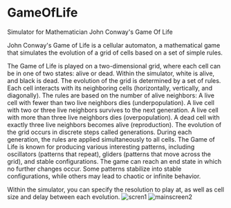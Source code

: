 # GameOfLife
Simulator for Mathematician John Conway's Game Of Life

John Conway's Game of Life is a cellular automaton, a mathematical game that simulates the evolution of a grid of cells based on a set of simple rules. 

The Game of Life is played on a two-dimensional grid, where each cell can be in one of two states: alive or dead.
Within the simulator, white is alive, and black is dead.
The evolution of the grid is determined by a set of rules.
Each cell interacts with its neighboring cells (horizontally, vertically, and diagonally).
The rules are based on the number of alive neighbors:
A live cell with fewer than two live neighbors dies (underpopulation).
A live cell with two or three live neighbors survives to the next generation.
A live cell with more than three live neighbors dies (overpopulation).
A dead cell with exactly three live neighbors becomes alive (reproduction).
The evolution of the grid occurs in discrete steps called generations.
During each generation, the rules are applied simultaneously to all cells.
The Game of Life is known for producing various interesting patterns, including oscillators (patterns that repeat), gliders (patterns that move across the grid), and stable configurations.
The game can reach an end state in which no further changes occur.
Some patterns stabilize into stable configurations, while others may lead to chaotic or infinite behavior.

Within the simulator, you can specify the resolution to play at, as well as cell size and delay between each evolution.
![scren1](https://github.com/SamChenYu/GameOfLife/assets/150127006/d77feb71-a582-45a9-be22-699deb35613d)
![mainscreen2](https://github.com/SamChenYu/GameOfLife/assets/150127006/60903f16-b3d6-4f58-8c3a-a99e934564fe)


